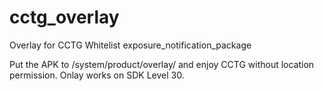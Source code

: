 # cctg_overlay
Overlay for CCTG Whitelist exposure_notification_package

Put the APK to /system/product/overlay/ and enjoy CCTG without location permission.
Onlay works on SDK Level 30.
